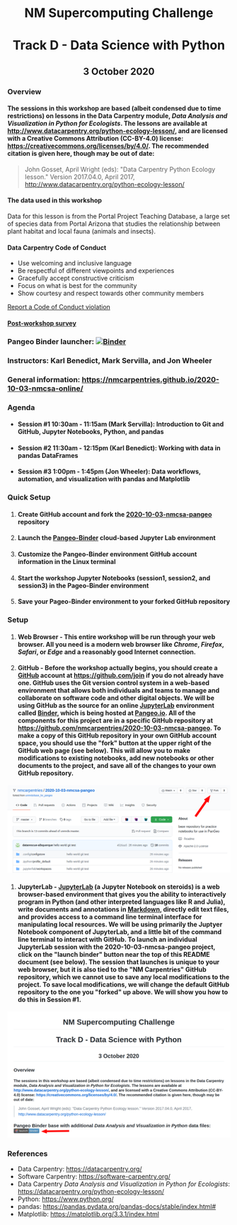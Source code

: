 <h1 align="center">NM Supercomputing Challenge</h1>
<h1 align="center">Track D - Data Science with Python</h1>
<h2 align="center">3 October 2020</h2>

### Overview

#### The sessions in this workshop are based (albeit condensed due to time restrictions) on lessons in the Data Carpentry module, *Data Analysis and Visualization in Python for Ecologists*. The lessons are available at http://www.datacarpentry.org/python-ecology-lesson/, and are licensed with a Creative Commons Attribution (CC-BY-4.0) license: https://creativecommons.org/licenses/by/4.0/. The recommended citation is given here, though may be out of date:
> John Gosset, April Wright (eds): "Data Carpentry Python Ecology lesson." Version 2017.04.0, April 2017, http://www.datacarpentry.org/python-ecology-lesson/

#### The data used in this workshop
Data for this lesson is from the Portal Project Teaching Database, a large set of species data from Portal Arizona that studies the relationship between plant habitat and local fauna (animals and insects).

#### Data Carpentry Code of Conduct
 - Use welcoming and inclusive language
 - Be respectful of different viewpoints and experiences
 - Gracefully accept constructive criticism
 - Focus on what is best for the community
 - Show courtesy and respect towards other community members
 
[Report a Code of Conduct violation](https://goo.gl/forms/KoUfO53Za3apOuOK2)

#### [Post-workshop survey](https://carpentries.typeform.com/to/UgVdRQ?slug=2020-10-03-nmcsa-online)

### Pangeo Binder launcher: [![Binder](https://binder.pangeo.io/badge_logo.svg)](https://binder.pangeo.io/v2/gh/nmcarpentries/2020-10-03-nmcsa-pangeo/master)

### Instructors: Karl Benedict, Mark Servilla, and Jon Wheeler

### General information: https://nmcarpentries.github.io/2020-10-03-nmcsa-online/

### Agenda
 - #### Session #1 10:30am - 11:15am (Mark Servilla): Introduction to Git and GitHub, Jupyter Notebooks, Python, and pandas
 - #### Session #2 11:30am - 12:15pm (Karl Benedict): Working with data in pandas DataFrames
 - #### Session #3 1:00pm - 1:45pm (Jon Wheeler): Data workflows, automation, and visualization with pandas and Matplotlib
 
### Quick Setup
 1. #### Create GitHub account and fork the [2020-10-03-nmcsa-pangeo](https://github.com/nmcarpentries/2020-10-03-nmcsa-pangeo) repository
 1. #### Launch the [Pangeo-Binder](https://binder.pangeo.io/v2/gh/nmcarpentries/2020-10-03-nmcsa-pangeo/master) cloud-based Jupyter Lab environment
 1. #### Customize the Pangeo-Binder environment GitHub account information in the Linux terminal
 1. #### Start the workshop Jupyter Notebooks (session1, session2, and session3) in the Pageo-Binder environment
 1. #### Save your Pageo-Binder environment to your forked GitHub repository

### Setup
 1. #### Web Browser - This entire workshop will be run through your web browser. All you need is a modern web browser like *Chrome*, *Firefox*, *Safari*, or *Edge* and a reasonably good Internet connection.
 1. #### GitHub - Before the workshop actually begins, you should create a [GitHub](https://github.com) account at https://github.com/join if you do not already have one. GitHub uses the Git version control system in a web-based environment that allows both individuals and teams to manage and collaborate on software code and other digital objects. We will be using GitHub as the source for an online [JupyterLab](https://jupyterlab.readthedocs.io/en/latest/) environment called [Binder](https://mybinder.org/), which is being hosted at [Pangeo.io](https://binder.pangeo.io/). All of the components for this project are in a specific GitHub repository at https://github.com/nmcarpentries/2020-10-03-nmcsa-pangeo. To make a copy of this GitHub repository in your own GitHub account space, you should use the "fork" button at the upper right of the GitHub web page (see below). This will allow you to make modifications to existing notebooks, add new notebooks or other documents to the project, and save all of the changes to your own GitHub repository.
 
 ![GitHub repository fork](./images/fork.png)
 
 1. #### JupyterLab - [JupyterLab](https://jupyterlab.readthedocs.io/en/latest/) (a Jupyter Notebook on steroids) is a web browser-based environment that gives you the ability to interactively program in Python (and other interpreted languages like R and Julia), write documents and annotations in [Markdown](https://www.markdownguide.org/getting-started/), directly edit text files, and provides access to a command line terminal interface for manipulating local resources. We will be using primarily the Juptyer Notebook component of JupyterLab, and a little bit of the command line terminal to interact with GitHub. To launch an individual JupyterLab session with the **2020-10-03-nmcsa-pangeo** project, click on the "launch binder" button near the top of this README document (see below). The session that launches is unique to your web browser, but it is also tied to the "NM Carpentries" GitHub repository, which we cannot use to save any local modifications to the project. To save local modifications, we will change the default GitHub repository to the one you "forked" up above. We will show you how to do this in Session #1.
 
 ![Binder launch](./images/launchbinder.png)
 
### References

 - Data Carpentry: https://datacarpentry.org/
 - Software Carpentry: https://software-carpentry.org/
 - Data Carpentry *Data Analysis and Visualization in Python for Ecologists*: https://datacarpentry.org/python-ecology-lesson/
 - Python: https://www.python.org/
 - pandas: https://pandas.pydata.org/pandas-docs/stable/index.html#
 - Matplotlib: https://matplotlib.org/3.3.1/index.html
